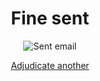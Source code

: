 <div style="text-align: center;">

<h1>Fine sent</h1>


<img src="{{ '/assets/images/sent.png' | url }}" alt="Sent email" class="icon">


<a href="{{ '/case-1/single-form' | url }}" class="nsw-button nsw-button--primary">Adjudicate another</a>

</div>

